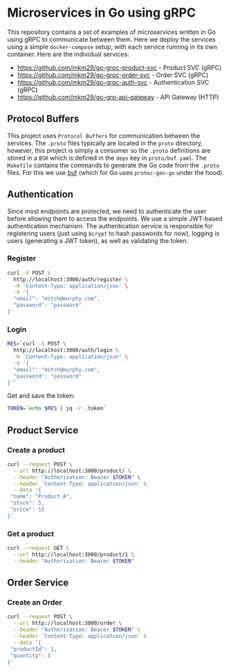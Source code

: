 # Microservices in Go using gRPC

This repository contains a set of examples of microservices written in Go using gRPC to communicate between them. Here we deploy the services using a simple `docker-compose` setup, with each service running in its own container. Here are the individual services:

- https://github.com/mkm29/go-grpc-product-svc - Product SVC (gRPC)
- https://github.com/mkm29/go-grpc-order-svc - Order SVC (gRPC)
- https://github.com/mkm29/go-grpc-auth-svc - Authentication SVC (gRPC)
- https://github.com/mkm29/go-grp-api-gateway - API Gateway (HTTP)

## Protocol Buffers

This project uses `Protocol Buffers` for communication between the services. The `.proto` files typically are located in the `proto` directory, however, this project is simply a consumer so the `.proto` definitions are stored in a `BSR` which is defined in the `deps` key in `proto/buf.yaml`. The `Makefile` contains the commands to generate the Go code from the `.proto` files. For this we use [buf](https://buf.build/) (which for Go uses `protoc-gen-go` under the hood).

## Authentication

Since most endpoints are protected, we need to authenticate the user before allowing them to access the endpoints. We use a simple JWT-based authentication mechanism. The authentication service is responsible for registering users (just using `bcrypt` to hash passwords for now), logging is users (generating a JWT token), as well as validating the token.

### Register

```bash
curl -X POST \
  http://localhost:3000/auth/register \
  -H 'Content-Type: application/json' \
  -d '{
  "email": "mitch@murphy.com",
  "password": "password"
}'
```

### Login

```bash
RES=`curl -X POST \
  http://localhost:3000/auth/login \
  -H 'Content-Type: application/json' \
  -d '{
  "email": "mitch@murphy.com",
  "password": "password"
}'`
```

Get and save the token: 

```bash
TOKEN=`echo $RES | jq -r .token`
```

## Product Service

### Create a product

```bash
curl --request POST \
  --url http://localhost:3000/product/ \
  --header "Authorization: Bearer $TOKEN" \
  --header 'Content-Type: application/json' \
  --data '{
 "name": "Product A",
 "stock": 5,
 "price": 15
}'
```

### Get a product

```bash
curl --request GET \
  --url http://localhost:3000/product/1 \
  --header "Authorization: Bearer $TOKEN"
```

## Order Service

### Create an Order

```bash
curl --request POST \
  --url http://localhost:3000/order \
  --header "Authorization: Bearer $TOKEN" \
  --header 'Content-Type: application/json' \
  --data '{
 "productId": 1,
 "quantity": 1
}'
```